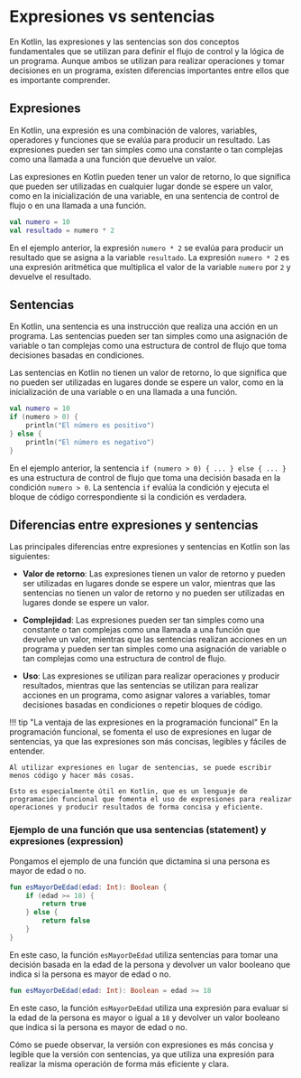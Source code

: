 # Expresiones vs sentencias

En Kotlin, las expresiones y las sentencias son dos conceptos fundamentales que se utilizan para definir el flujo de control y la lógica de un programa. Aunque ambos se utilizan para realizar operaciones y tomar decisiones en un programa, existen diferencias importantes entre ellos que es importante comprender.    

## Expresiones

En Kotlin, una expresión es una combinación de valores, variables, operadores y funciones que se evalúa para producir un resultado. Las expresiones pueden ser tan simples como una constante o tan complejas como una llamada a una función que devuelve un valor. 

Las expresiones en Kotlin pueden tener un valor de retorno, lo que significa que pueden ser utilizadas en cualquier lugar donde se espere un valor, como en la inicialización de una variable, en una sentencia de control de flujo o en una llamada a una función. 

```kotlin
val numero = 10
val resultado = numero * 2
```

En el ejemplo anterior, la expresión `numero * 2` se evalúa para producir un resultado que se asigna a la variable `resultado`. La expresión `numero * 2` es una expresión aritmética que multiplica el valor de la variable `numero` por `2` y devuelve el resultado.  

## Sentencias

En Kotlin, una sentencia es una instrucción que realiza una acción en un programa. Las sentencias pueden ser tan simples como una asignación de variable o tan complejas como una estructura de control de flujo que toma decisiones basadas en condiciones.    

Las sentencias en Kotlin no tienen un valor de retorno, lo que significa que no pueden ser utilizadas en lugares donde se espere un valor, como en la inicialización de una variable o en una llamada a una función. 

```kotlin
val numero = 10
if (numero > 0) {
    println("El número es positivo")
} else {
    println("El número es negativo")
}
```

En el ejemplo anterior, la sentencia `if (numero > 0) { ... } else { ... }` es una estructura de control de flujo que toma una decisión basada en la condición `numero > 0`. La sentencia `if` evalúa la condición y ejecuta el bloque de código correspondiente si la condición es verdadera.  

## Diferencias entre expresiones y sentencias

Las principales diferencias entre expresiones y sentencias en Kotlin son las siguientes:

- **Valor de retorno**: Las expresiones tienen un valor de retorno y pueden ser utilizadas en lugares donde se espere un valor, mientras que las sentencias no tienen un valor de retorno y no pueden ser utilizadas en lugares donde se espere un valor.

- **Complejidad**: Las expresiones pueden ser tan simples como una constante o tan complejas como una llamada a una función que devuelve un valor, mientras que las sentencias realizan acciones en un programa y pueden ser tan simples como una asignación de variable o tan complejas como una estructura de control de flujo.

- **Uso**: Las expresiones se utilizan para realizar operaciones y producir resultados, mientras que las sentencias se utilizan para realizar acciones en un programa, como asignar valores a variables, tomar decisiones basadas en condiciones o repetir bloques de código.

!!! tip "La ventaja de las expresiones en la programación funcional"
    En la programación funcional, se fomenta el uso de expresiones en lugar de sentencias, ya que las expresiones son más concisas, legibles y fáciles de entender. 

    Al utilizar expresiones en lugar de sentencias, se puede escribir menos código y hacer más cosas.

    Esto es especialmente útil en Kotlin, que es un lenguaje de programación funcional que fomenta el uso de expresiones para realizar operaciones y producir resultados de forma concisa y eficiente.

### Ejemplo de una función que usa sentencias (statement) y expresiones (expression)

Pongamos el ejemplo de una función que dictamina si una persona es mayor de edad o no. 

```kotlin title="Versión con sentencias"
fun esMayorDeEdad(edad: Int): Boolean {
    if (edad >= 18) {
        return true
    } else {
        return false
    }
}
```

En este caso, la función `esMayorDeEdad` utiliza sentencias para tomar una decisión basada en la edad de la persona y devolver un valor booleano que indica si la persona es mayor de edad o no.

```kotlin title="Versión con expresiones"
fun esMayorDeEdad(edad: Int): Boolean = edad >= 18
```

En este caso, la función `esMayorDeEdad` utiliza una expresión para evaluar si la edad de la persona es mayor o igual a `18` y devolver un valor booleano que indica si la persona es mayor de edad o no.

Cómo se puede observar, la versión con expresiones es más concisa y legible que la versión con sentencias, ya que utiliza una expresión para realizar la misma operación de forma más eficiente y clara.


